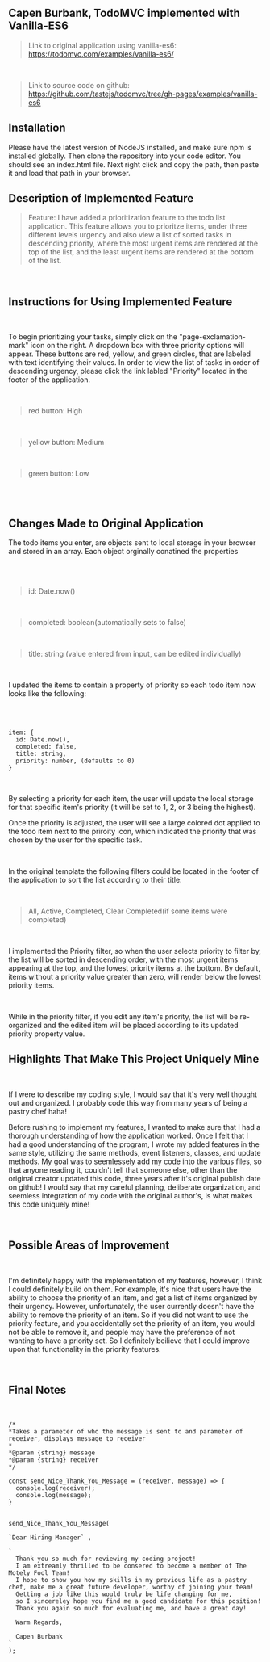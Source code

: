 ## Capen Burbank, TodoMVC implemented with Vanilla-ES6

> Link to original application using vanilla-es6: https://todomvc.com/examples/vanilla-es6/ 

<br>

> Link to source code on github: https://github.com/tastejs/todomvc/tree/gh-pages/examples/vanilla-es6

## Installation

Please have the latest version of NodeJS installed, and make sure npm is installed globally. Then clone the repository into your code editor. You should see an index.html file. Next right click and copy the path, then paste it and load that path in your browser.

## Description of Implemented Feature

> Feature: I have added a prioritization feature to the todo list application. This feature allows you to prioritze items, under three different levels urgency and also view a list of sorted tasks in descending priority, where the most urgent
>          items are rendered at the top of the list, and the least urgent items are rendered at the bottom of the list.
<br>

## Instructions for Using Implemented Feature

<br> 

To begin prioritizing your tasks, simply click on the "page-exclamation-mark" icon on the right. A dropdown box with three priority options will appear.
These buttons are red, yellow, and green circles, that are labeled with text identifying their values. In order to view the list of tasks in order of descending urgency, please click the link labled "Priority" located in the footer of the application.

<br>

> red button: High

<br>

> yellow button: Medium

<br>

> green button: Low

<br>
<br>

## Changes Made to Original Application 

The todo items you enter, are objects sent to local storage in your browser and stored in an array. Each object orginally conatined the properties 

<br>
<br>

> id: Date.now()  

<br> 

> completed: boolean(automatically sets to false)  

<br>

> title: string (value entered from input, can be edited individually)  

<br>

I updated the items to contain a property of priority so each todo item now looks like the following:

<br>
<br>

```
item: {
  id: Date.now(),
  completed: false,
  title: string,
  priority: number, (defaults to 0)
}

```
<br>

By selecting a priority for each item, the user will update the local storage for that specific item's priority (it will be set to 1, 2, or 3 being the highest).
<br>

Once the priority is adjusted, the user will see a large colored dot applied to the todo item next to the priroity icon, which indicated the priority
that was chosen by the user for the specific task.

<br>

In the original template the following filters could be located in the footer of the application to sort the list according to their title:

<br>

> All, Active, Completed, Clear Completed(if some items were completed)

<br>

I implemented the Priority filter, so when the user selects priority to filter by, the list will be sorted in descending order, with the most urgent items
appearing at the top, and the lowest priority items at the bottom. By default, items without a priority value greater than zero, will render below the lowest 
priority items.

<br>

While in the priority filter, if you edit any item's priority, the list will be re-organized and the edited item will be placed according to its updated  
priority property value.

## Highlights That Make This Project Uniquely Mine

<br>

If I were to describe my coding style, I would say that it's very well thought out and organized. I probably code this way from many years of being a pastry chef haha!    

Before rushing to implement my features, I wanted to make sure that I had a 
thorough understanding of how the application worked. Once I felt that I had a good understanding of the program, I wrote my
added features in the same style, utilizing the same methods, event listeners, classes, and update methods. 
My goal was to seemlessely add my code into the various files, so that anyone reading it, couldn't tell that someone else, other than the original creator updated this code, three years after it's original
publish date on github! I would say that my careful planning, deliberate organization, and seemless integration of my code with the original author's, is what makes this code uniquely mine!

<br>

## Possible Areas of Improvement

<br>

I'm definitely happy with the implementation of my features, however, I think I could definitely build on them. For example, it's nice that users have the ability to choose the priority of an item, and get a list of items organized by their urgency. However, unfortunately, the user currently doesn't have the ability to remove the priority of an item. So if you did not want to use the priority feature, and you accidentally set the priority of an item, you would not be able to remove it, and people may have the preference of not wanting to have a priority set. So I definitely beilieve that I could improve upon that functionality in the priority features.

<br>

## Final Notes

<br>

```
/*
*Takes a parameter of who the message is sent to and parameter of receiver, displays message to receiver
*
*@param {string} message
*@param {string} receiver
*/

const send_Nice_Thank_You_Message = (receiver, message) => {
  console.log(receiver);
  console.log(message);
}
```
```

send_Nice_Thank_You_Message( 

`Dear Hiring Manager` ,

`
  Thank you so much for reviewing my coding project!
  I am extreamly thrilled to be consered to become a member of The Motely Fool Team! 
  I hope to show you how my skills in my previous life as a pastry chef, make me a great future developer, worthy of joining your team!
  Getting a job like this would truly be life changing for me, 
  so I sincereley hope you find me a good candidate for this position!
  Thank you again so much for evaluating me, and have a great day!
  
  Warm Regards,
  
  Capen Burbank
`
);

```



















